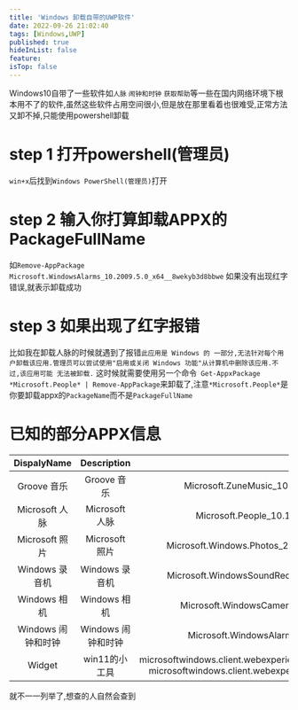 ```yaml
---
title: 'Windows 卸载自带的UWP软件'
date: 2022-09-26 21:02:40
tags: [Windows,UWP]
published: true
hideInList: false
feature: 
isTop: false
---
```

Windows10自带了一些软件如`人脉` `闹钟和时钟` `获取帮助`等一些在国内网络环境下根本用不了的软件,虽然这些软件占用空间很小,但是放在那里看着也很难受,正常方法又卸不掉,只能使用powershell卸载
# step 1 打开powershell(管理员)
`win+x`后找到`Windows PowerShell(管理员)`打开
# step 2 输入你打算卸载APPX的PackageFullName
如`Remove-AppPackage Microsoft.WindowsAlarms_10.2009.5.0_x64__8wekyb3d8bbwe`
如果没有出现红字错误,就表示卸载成功
# step 3 如果出现了红字报错
比如我在卸载人脉的时候就遇到了报错`此应用是 Windows 的
一部分,无法针对每个用户卸载该应用.管理员可以尝试使用"启用或关闭 Windows 功能"从计算机中删除该应用.不过,该应用可能
无法被卸载.`
这时候就需要使用另一个命令` Get-AppxPackage *Microsoft.People* | Remove-AppPackage`来卸载了,注意`*Microsoft.People*`是你要卸载appx的`PackageName`而不是`PackageFullName`
# 已知的部分APPX信息

|DispalyName|Description|PackageName|PackageFullName
|:---:|:---:|:---:|:---:|
|Groove 音乐	|Groove 音乐	|Microsoft.ZuneMusic_10.20122.11121.0_x64__8wekyb3d8bbwe|	Microsoft.ZuneMusic_8wekyb3d8bbwe|
|Microsoft 人脉|Microsoft 人脉|	Microsoft.People_10.1909.12456.0_x64__8wekyb3d8bbwe|	Microsoft.People_8wekyb3d8bbwe|
|Microsoft 照片|Microsoft 照片|	Microsoft.Windows.Photos_2020.20110.11001.0_x64__8wekyb3d8bbwe|	Microsoft.Windows.Photos_8wekyb3d8bbwe|
|Windows 录音机|Windows 录音机|	Microsoft.WindowsSoundRecorder_10.2012.41.0_x64__8wekyb3d8bbwe|	Microsoft.WindowsSoundRecorder_8wekyb3d8bbwe|
|Windows 相机|Windows 相机|	Microsoft.WindowsCamera_2020.902.20.0_x64__8wekyb3d8bbwe|	Microsoft.WindowsCamera_8wekyb3d8bbwe|
|Windows 闹钟和时钟|Windows 闹钟和时钟|	Microsoft.WindowsAlarms_10.2009.5.0_x64__8wekyb3d8bbwe|	microsoft.windowsalarms_8wekyb3d8bbwe|
|Widget|win11的小工具| microsoftwindows.client.webexperience_421.20031.315.0_neutral_~_cw5n1h2txyewy<br> microsoftwindows.client.webexperience_421.20031.315.0_x64__cw5n1h2txyewy||


就不一一列举了,想查的人自然会查到